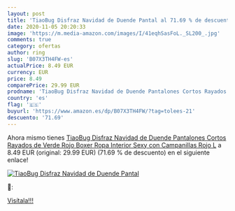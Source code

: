 ```yaml
---
layout: post
title: 'TiaoBug Disfraz Navidad de Duende Pantal al 71.69 % de descuento'
date: 2020-11-05 20:20:33
image: 'https://m.media-amazon.com/images/I/41eqhSasFoL._SL200_.jpg'
comments: true
category: ofertas
author: ring
slug: 'B07X3TH4FW-es'
actualPrice: 8.49 EUR
currency: EUR
price: 8.49
comparePrice: 29.99 EUR
prodname: 'TiaoBug Disfraz Navidad de Duende Pantalones Cortos Rayados de Verde Rojo Boxer Ropa Interior Sexy con Campanillas Rojo L'
country: 'es'
flag: '🇪🇸'
buyurl: 'https://www.amazon.es/dp/B07X3TH4FW/?tag=tolees-21'
descuento: '71.69'
---
```


Ahora mismo tienes [TiaoBug Disfraz Navidad de Duende Pantalones Cortos Rayados de Verde Rojo Boxer Ropa Interior Sexy con Campanillas Rojo L](https://www.amazon.es/dp/B07X3TH4FW/?tag=tolees-21) a 8.49 EUR (original: 29.99 EUR) (71.69 %  de descuento) en el siguiente enlace!

[![TiaoBug Disfraz Navidad de Duende Pantal](https://m.media-amazon.com/images/I/41eqhSasFoL._SL200_.jpg)](https://www.amazon.es/dp/B07X3TH4FW/?tag=tolees-21)

🔎:


[Visítala!!!](https://www.amazon.es/dp/B07X3TH4FW/?tag=tolees-21)

